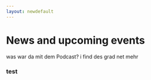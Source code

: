```yaml
---
layout: newdefault
---
```


# News and upcoming events


was war da mit dem Podcast? i find des grad net mehr

### test
